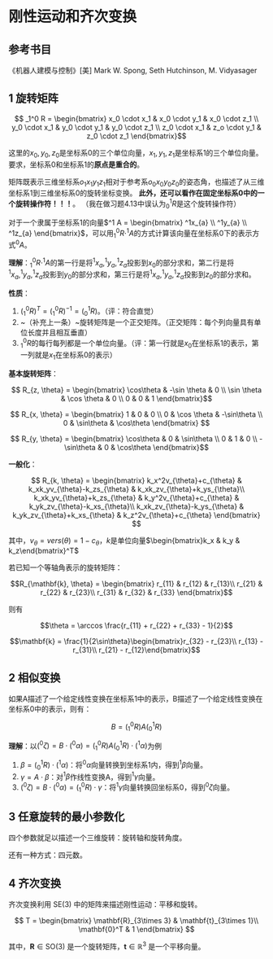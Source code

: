 # 刚性运动和齐次变换

## 参考书目

《机器人建模与控制》[美] Mark W. Spong, Seth Hutchinson, M. Vidyasager

## 1 旋转矩阵

$$ _1^0 R = \begin{bmatrix}
  x_0 \cdot x_1 & x_0 \cdot y_1 & x_0 \cdot z_1 \\
  y_0 \cdot x_1 & y_0 \cdot y_1 & y_0 \cdot z_1 \\
  z_0 \cdot x_1 & z_o \cdot y_1 & z_0 \cdot z_1
\end{bmatrix}$$

这里的$x_0, y_0, z_0$是坐标系0的三个单位向量，$x_1, y_1, z_1$是坐标系1的三个单位向量。要求，坐标系0和坐标系1的**原点是重合的**。

矩阵既表示三维坐标系$o_1x_1y_1z_1$相对于参考系$o_0x_0y_0z_0$的姿态角，也描述了从三维坐标系1到三维坐标系0的旋转坐标变换。
**此外，还可以看作在固定坐标系0中的一个旋转操作符！！！**。
（我在做习题4.13中误认为$_0^1R$是这个旋转操作符）

对于一个隶属于坐标系1的向量$^1 A = \begin{bmatrix} ^1x_{a} \\ ^1y_{a} \\ ^1z_{a} \end{bmatrix}$，可以用$_1^0 R \cdot ^1A$的方式计算该向量在坐标系0下的表示方式$^0A$。

**理解**：$_1^0 R \cdot ^1A$的第一行是将$^1x_{a}, ^1y_{a}, ^1z_{a}$投影到$x_0$的部分求和，第二行是将$^1x_{a}, ^1y_{a}, ^1z_{a}$投影到$y_0$的部分求和，第三行是将$^1x_{a}, ^1y_{a}, ^1z_{a}$投影到$z_0$的部分求和。

**性质**：

1. $(_1^0 R)^T = (_1^0 R)^{-1} = (_0^1 R)$。（评：符合直觉）
2. ~（补充上一条）~旋转矩阵是一个正交矩阵。（正交矩阵：每个列向量具有单位长度并且相互垂直）
3. $_1^0 R$的每行每列都是一个单位向量。（评：第一行就是$x_0$在坐标系1的表示，第一列就是$x_1$在坐标系0的表示）

**基本旋转矩阵**：

$$ R_{z, \theta} = \begin{bmatrix}
  \cos\theta & -\sin \theta & 0 \\
  \sin \theta & \cos \theta & 0 \\
  0 & 0 & 1
\end{bmatrix}$$

$$ R_{x, \theta} = \begin{bmatrix}
  1 & 0 & 0 \\
  0 & \cos \theta & -\sin\theta \\
  0 & \sin\theta & \cos\theta
\end{bmatrix} $$

$$ R_{y, \theta} = \begin{bmatrix}
  \cos\theta & 0 & \sin\theta \\
  0 & 1 & 0 \\
  -\sin\theta & 0 & \cos\theta
\end{bmatrix}$$

**一般化**：

$$ R_{k, \theta} = \begin{bmatrix}
k_x^2v_{\theta}+c_{\theta} & k_xk_yv_{\theta}-k_zs_{\theta} & k_xk_zv_{\theta}+k_ys_{\theta}\\ k_xk_yv_{\theta}+k_zs_{\theta} & k_y^2v_{\theta}+c_{\theta} & k_yk_zv_{\theta}-k_xs_{\theta}\\ k_xk_zv_{\theta}-k_ys_{\theta} & k_yk_zv_{\theta}+k_xs_{\theta} & k_z^2v_{\theta}+c_{\theta}
\end{bmatrix} $$

其中，$v_{\theta} = vers(\theta) = 1 - c_{\theta}$，$k$是单位向量$\begin{bmatrix}k_x & k_y & k_z\end{bmatrix}^T$

若已知一个等轴角表示的旋转矩阵：

$$R_{\mathbf{k}, \theta} = \begin{bmatrix}
r_{11} & r_{12} & r_{13}\\
r_{21} & r_{22} & r_{23}\\
r_{31} & r_{32} & r_{33}
\end{bmatrix}$$

则有

$$\theta = \arccos \frac{r_{11} + r_{22} + r_{33} - 1}{2}$$

$$\mathbf{k} = \frac{1}{2\sin\theta}\begin{bmatrix}r_{32} - r_{23}\\ r_{13} - r_{31}\\ r_{21} - r_{12}\end{bmatrix}$$

## 2 相似变换

如果A描述了一个给定线性变换在坐标系1中的表示，B描述了一个给定线性变换在坐标系0中的表示，则有：

$$ B = (_1^0R) A (_0^1R) $$

**理解**：以$(^0\zeta) = B \cdot (^0\alpha) = (_1^0R) A (_0^1R)\cdot (^1\alpha)$为例

1. $\beta = (_0^1R)\cdot (^1\alpha)$：将$^0\alpha$向量转换到坐标系1内，得到$^1\beta$向量。
2. $\gamma = A \cdot \beta$：对$^1\beta$作线性变换A，得到$^1\gamma$向量。
3. $(^0\zeta) = B \cdot (^0\alpha) = (_1^0R)\cdot \gamma$：将$^1\gamma$向量转换回坐标系0，得到$^0\zeta$向量。

## 3 任意旋转的最小参数化

四个参数就足以描述一个三维旋转：旋转轴和旋转角度。

还有一种方式：四元数。

## 4 齐次变换

齐次变换利用 SE(3) 中的矩阵来描述刚性运动：平移和旋转。

$$
T = \begin{bmatrix} \mathbf{R}_{3\times 3} & \mathbf{t}_{3\times 1}\\ \mathbf{0}^T & 1 \end{bmatrix}
$$

其中，$\mathbf{R} \in \mathrm{SO}(3)$ 是一个旋转矩阵，$\mathbf{t} \in \mathbb{R}^3$ 是一个平移向量。
